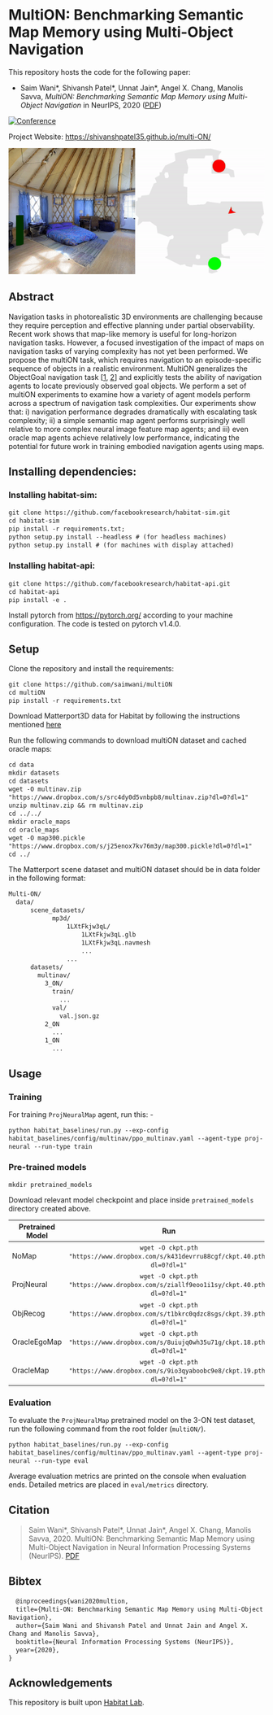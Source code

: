 # MultiON: Benchmarking Semantic Map Memory using Multi-Object Navigation
This repository hosts the code for the following paper:
* Saim Wani*, Shivansh Patel*, Unnat Jain*, Angel X. Chang, Manolis Savva, _MultiON: Benchmarking Semantic Map Memory using Multi-Object Navigation_ in NeurIPS, 2020 ([PDF](https://shivanshpatel35.github.io/multi-ON/resources/MultiON.pdf))

[![Conference](http://img.shields.io/badge/NeurIPS-2020-4b44ce.svg)](https://nips.cc/)

Project Website: https://shivanshpatel35.github.io/multi-ON/

![](docs/main_visualization.gif)

## Abstract
Navigation tasks in photorealistic 3D environments are challenging because they require perception and effective planning under partial observability. Recent work shows that map-like memory is useful for long-horizon navigation tasks. However, a focused investigation of the impact of maps on navigation tasks of varying complexity has not yet been performed.
We propose the multiON task, which requires navigation to an episode-specific sequence of objects in a realistic environment. MultiON generalizes the ObjectGoal navigation task [[1](https://arxiv.org/abs/1807.06757), [2](https://arxiv.org/abs/1705.08080)] and explicitly tests the ability of navigation agents to locate previously observed goal objects. We perform a set of multiON experiments to examine how a variety of agent models perform across a spectrum of navigation task complexities. Our experiments show that: i) navigation performance degrades dramatically with escalating task complexity; ii) a simple semantic map agent performs surprisingly well relative to more complex neural image feature map agents; and iii) even oracle map agents achieve relatively low performance, indicating the potential for future work in training embodied navigation agents using maps.


## Installing dependencies:


### Installing habitat-sim:

```
git clone https://github.com/facebookresearch/habitat-sim.git
cd habitat-sim 
pip install -r requirements.txt; 
python setup.py install --headless # (for headless machines)
python setup.py install # (for machines with display attached)
```

### Installing habitat-api:
```
git clone https://github.com/facebookresearch/habitat-api.git
cd habitat-api
pip install -e .
```

Install pytorch from https://pytorch.org/ according to your machine configuration. The code is tested on pytorch v1.4.0.

## Setup
Clone the repository and install the requirements:

```
git clone https://github.com/saimwani/multiON
cd multiON
pip install -r requirements.txt
```

Download Matterport3D data for Habitat by following the instructions mentioned [here](https://github.com/facebookresearch/habitat-api#data)


Run the following commands to download multiON dataset and cached oracle maps:
```
cd data
mkdir datasets
cd datasets
wget -O multinav.zip "https://www.dropbox.com/s/src4dy0d5vnbpb8/multinav.zip?dl=0?dl=1"
unzip multinav.zip && rm multinav.zip
cd ../../
mkdir oracle_maps
cd oracle_maps
wget -O map300.pickle "https://www.dropbox.com/s/j25enox7kv76m3y/map300.pickle?dl=0?dl=1"
cd ../
```

The Matterport scene dataset and multiON dataset should be in data folder in the following format:

```
Multi-ON/
  data/
	  scene_datasets/
			mp3d/
				1LXtFkjw3qL/
					1LXtFkjw3qL.glb
					1LXtFkjw3qL.navmesh
					...
				...
      datasets/
        multinav/
          3_ON/
            train/
              ...
            val/
              val.json.gz
          2_ON
            ...
          1_ON
            ...

```				

## Usage

### Training

For training `ProjNeuralMap` agent, run this: - 

```
python habitat_baselines/run.py --exp-config habitat_baselines/config/multinav/ppo_multinav.yaml --agent-type proj-neural --run-type train
```
### Pre-trained models

```
mkdir pretrained_models
``` 
Download relevant model checkpoint and place inside `pretrained_models` directory created above. 

| Pretrained Model | Run                                                                                    |
|------------      |:--------------------------------------------------------------------------------------:|
| NoMap            |`wget -O ckpt.pth "https://www.dropbox.com/s/k431devrru88cgf/ckpt.40.pth?dl=0?dl=1"`|
| ProjNeural       |`wget -O ckpt.pth "https://www.dropbox.com/s/ziallf9eoo1i1sy/ckpt.40.pth?dl=0?dl=1"`|
| ObjRecog         |`wget -O ckpt.pth "https://www.dropbox.com/s/t1bkrc0qdzc8sgs/ckpt.39.pth?dl=0?dl=1"`|
| OracleEgoMap     |`wget -O ckpt.pth "https://www.dropbox.com/s/8uiujq0wh35u71g/ckpt.18.pth?dl=0?dl=1"`|
| OracleMap        |`wget -O ckpt.pth "https://www.dropbox.com/s/9io3qyaboobc9e8/ckpt.19.pth?dl=0?dl=1"`|

### Evaluation

To evaluate the `ProjNeuralMap` pretrained model on the 3-ON test dataset, run the following command from the root folder (`multiON/`).

```
python habitat_baselines/run.py --exp-config habitat_baselines/config/multinav/ppo_multinav.yaml --agent-type proj-neural --run-type eval
``` 
Average evaluation metrics are printed on the console when evaluation ends. Detailed metrics are placed in `eval/metrics` directory. 

## Citation
>Saim Wani*, Shivansh Patel*, Unnat Jain*, Angel X. Chang, Manolis Savva, 2020. MultiON: Benchmarking Semantic Map Memory using Multi-Object Navigation in Neural Information Processing Systems (NeurIPS). [PDF](https://shivanshpatel35.github.io/multi-ON/resources/MultiON.pdf)

## Bibtex
```
  @inproceedings{wani2020multion,
  title={Multi-ON: Benchmarking Semantic Map Memory using Multi-Object Navigation},
  author={Saim Wani and Shivansh Patel and Unnat Jain and Angel X. Chang and Manolis Savva},
  booktitle={Neural Information Processing Systems (NeurIPS)},
  year={2020},
}
```

## Acknowledgements
This repository is built upon [Habitat Lab](https://github.com/facebookresearch/habitat-lab).